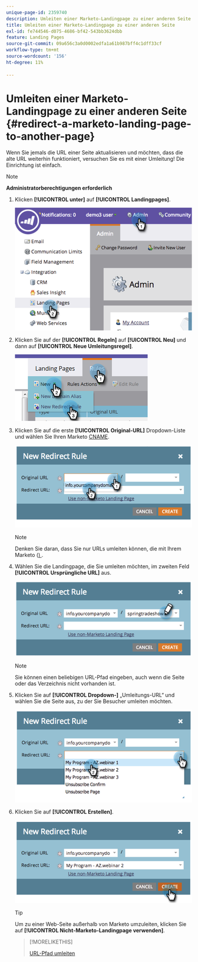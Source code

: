 ```yaml
---
unique-page-id: 2359740
description: Umleiten einer Marketo-Landingpage zu einer anderen Seite - Marketo-Dokumente - Produktdokumentation
title: Umleiten einer Marketo-Landingpage zu einer anderen Seite
exl-id: fe744546-d075-4686-bf42-543bb3624dbb
feature: Landing Pages
source-git-commit: 09a656c3a0d0002edfa1a61b987bff4c1dff33cf
workflow-type: tm+mt
source-wordcount: '156'
ht-degree: 11%

---
```


# Umleiten einer Marketo-Landingpage zu einer anderen Seite {#redirect-a-marketo-landing-page-to-another-page}

Wenn Sie jemals die URL einer Seite aktualisieren und möchten, dass die alte URL weiterhin funktioniert, versuchen Sie es mit einer Umleitung! Die Einrichtung ist einfach.

>[!NOTE]
>
>**Administratorberechtigungen erforderlich**

1. Klicken **[!UICONTROL unter]** auf **[!UICONTROL Landingpages]**.

   ![](assets/image2014-9-25-15-3a43-3a39.png)

1. Klicken Sie auf der **[!UICONTROL Regeln]** auf **[!UICONTROL Neu]** und dann auf **[!UICONTROL Neue Umleitungsregel]**.

   ![](assets/two-1.png)

1. Klicken Sie auf die erste **[!UICONTROL Original-URL]** Dropdown-Liste und wählen Sie Ihren Marketo [CNAME](/help/marketo/product-docs/demand-generation/landing-pages/landing-page-actions/customize-your-landing-page-urls-with-a-cname.md).

   ![](assets/image2014-9-25-15-3a46-3a20.png)

   >[!NOTE]
   >
   >Denken Sie daran, dass Sie nur URLs umleiten können, die mit Ihrem Marketo ([) ](/help/marketo/product-docs/demand-generation/landing-pages/landing-page-actions/customize-your-landing-page-urls-with-a-cname.md).

1. Wählen Sie die Landingpage, die Sie umleiten möchten, im zweiten Feld **[!UICONTROL Ursprüngliche URL]** aus.

   ![](assets/image2014-9-25-15-3a47-3a20.png)

   >[!NOTE]
   >
   >Sie können einen beliebigen URL-Pfad eingeben, auch wenn die Seite oder das Verzeichnis nicht vorhanden ist.

1. Klicken Sie auf **[!UICONTROL Dropdown-]** „Umleitungs-URL“ und wählen Sie die Seite aus, zu der Sie Besucher umleiten möchten.

   ![](assets/image2014-9-25-15-3a47-3a53.png)

1. Klicken Sie auf **[!UICONTROL Erstellen]**.

   ![](assets/image2014-9-25-15-3a48-3a5.png)

   >[!TIP]
   >
   >Um zu einer Web-Seite außerhalb von Marketo umzuleiten, klicken Sie auf **[!UICONTROL Nicht-Marketo-Landingpage verwenden]**.

   >[!MORELIKETHIS]
   >
   >[URL-Pfad umleiten](/help/marketo/product-docs/demand-generation/landing-pages/personalizing-landing-pages/redirect-a-url-path.md)
